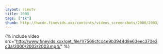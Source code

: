 ```yaml
--- 
layout: sieutv
title: 2003
tags: ["1k"]
thumb: http://hwcdn.finevids.xxx/contents/videos_screenshots/2000/2003/preview.mp4.jpg
---
```

{% include video src="http://www.finevids.xxx/get_file/1/7569cfcc4e9b3944d8e63eec370e3c3a/2000/2003/2003.mp4/" %} 
